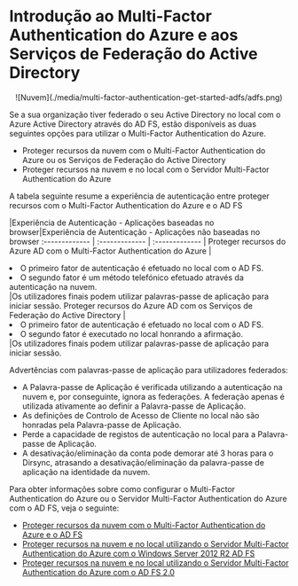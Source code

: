 <properties 
    pageTitle="Introdução ao Multi-Factor Authentication do Azure e aos Serviços de Federação do Active Directory" 
    description="Esta é a página do Multi-Factor Authentication do Azure que descreve como começar a utilizar o MFA do Azure e o AD FS." 
    services="multi-factor-authentication" 
    documentationCenter="" 
    authors="billmath" 
    manager="stevenpo" 
    editor="curtland"/>

<tags 
    ms.service="multi-factor-authentication" 
    ms.workload="identity" 
    ms.tgt_pltfrm="na" 
    ms.devlang="na" ms.topic="get-started-article" 
    ms.date="08/04/2016" 
    ms.author="billmath"/>

# Introdução ao Multi-Factor Authentication do Azure e aos Serviços de Federação do Active Directory



<center>![Nuvem](./media/multi-factor-authentication-get-started-adfs/adfs.png)</center>

Se a sua organização tiver federado o seu Active Directory no local com o Azure Active Directory através do AD FS, estão disponíveis as duas seguintes opções para utilizar o Multi-Factor Authentication do Azure.

- Proteger recursos da nuvem com o Multi-Factor Authentication do Azure ou os Serviços de Federação do Active Directory 
- Proteger recursos na nuvem e no local com o Servidor Multi-Factor Authentication do Azure 

A tabela seguinte resume a experiência de autenticação entre proteger recursos com o Multi-Factor Authentication do Azure e o AD FS

|Experiência de Autenticação - Aplicações baseadas no browser|Experiência de Autenticação - Aplicações não baseadas no browser
:------------- | :------------- | :------------- |
Proteger recursos do Azure AD com o Multi-Factor Authentication do Azure |<li>O primeiro fator de autenticação é efetuado no local com o AD FS.</li> <li>O segundo fator é um método telefónico efetuado através da autenticação na nuvem.</li>|Os utilizadores finais podem utilizar palavras-passe de aplicação para iniciar sessão.
Proteger recursos do Azure AD com os Serviços de Federação do Active Directory |<li>O primeiro fator de autenticação é efetuado no local com o AD FS.</li><li>O segundo fator é executado no local honrando a afirmação.</li>|Os utilizadores finais podem utilizar palavras-passe de aplicação para iniciar sessão.

Advertências com palavras-passe de aplicação para utilizadores federados: 

- A Palavra-passe de Aplicação é verificada utilizando a autenticação na nuvem e, por conseguinte, ignora as federações. A federação apenas é utilizada ativamente ao definir a Palavra-passe de Aplicação.
- As definições de Controlo de Acesso de Cliente no local não são honradas pela Palavra-passe de Aplicação.
- Perde a capacidade de registos de autenticação no local para a Palavra-passe de Aplicação.
- A desativação/eliminação da conta pode demorar até 3 horas para o Dirsync, atrasando a desativação/eliminação da palavra-passe de aplicação na identidade da nuvem.

Para obter informações sobre como configurar o Multi-Factor Authentication do Azure ou o Servidor Multi-Factor Authentication do Azure com o AD FS, veja o seguinte:

- [Proteger recursos da nuvem com o Multi-Factor Authentication do Azure e o AD FS](multi-factor-authentication-get-started-adfs-cloud.md)
- [Proteger recursos na nuvem e no local utilizando o Servidor Multi-Factor Authentication do Azure com o Windows Server 2012 R2 AD FS](multi-factor-authentication-get-started-adfs-w2k12.md)
- [Proteger recursos na nuvem e no local utilizando o Servidor Multi-Factor Authentication do Azure com o AD FS 2.0](multi-factor-authentication-get-started-adfs-adfs2.md)







 



<!--HONumber=ago16_HO4-->


